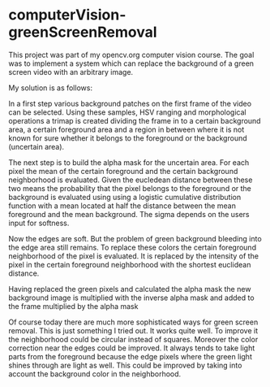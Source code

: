 # computerVision-greenScreenRemoval
This project was part of my opencv.org computer vision course.
The goal was to implement a system which can replace the background of a green screen video with an arbitrary image.

My solution is as follows:

In a first step various background patches on the first frame of the video can be selected. Using these samples,
 HSV ranging and morphological operations a trimap is created dividing the frame in to a certain background area,
 a certain foreground area and a region in between where it is not known for sure whether it belongs to the foreground
 or the background (uncertain area).

 The next step is to build the alpha mask for the uncertain area. For each pixel the mean of the certain foreground and the certain
 background neighborhood is evaluated. Given the eucledean distance between these two means the probability that the pixel
 belongs to the foreground or the background is evaluated using using a logistic cumulative distribution function with
 a mean located at half the distance between the mean foreground and the mean background. The sigma depends on the users
 input for softness.

 Now the edges are soft. But the problem of green background bleeding into the edge area still remains. To replace these
 colors the certain foreground neighborhood of the pixel is evaluated. It is replaced by the intensity of the pixel in
 the certain foreground neighborhood with the shortest euclidean distance.

 Having replaced the green pixels and calculated the alpha mask the new background image is multiplied with the inverse alpha mask
 and added to the frame multiplied by the alpha mask

 Of course today there are much more sophisticated ways for green screen removal. This is just something I tried out.
 It works quite well. To improve it the neighborhood could be circular instead of squares. Moreover the color correction near the edges could be improved.
 It always tends to take light parts from the foreground because the edge pixels where the green light shines through are light as well.
 This could be improved by taking into account the background color in the neighborhood.